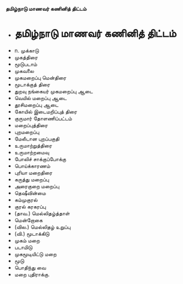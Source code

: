**தமிழ்நாடு மாணவர் கணினித் திட்டம்**
- # தமிழ்நாடு மாணவர் கணினித் திட்டம்
- n. முக்காடு
- முகத்திரை
- மூடுபடாம்
- முகவலை
- முகமறைப்பு மென்திரை
- மூடாக்குத் திரை
- துறவு நங்கையர் முகமறைப்பு ஆடை
- வெயில் மறைப்பு ஆடை
- தூசிமறைப்பு ஆடை
- கோயில் இடைமறிப்புத் திரை
- குருமார் தோளணிப்பட்டம்
- மறைப்புத்திரை
- புறமறைப்பு
- மேலீடான புறப்பகுதி
- உருமாற்றுத்திரை
- உருமாற்றமைவு
- போலிச் சாக்குப்போக்கு
- பொய்க்காரணம்
- புரியா மறைதிரை
- கருத்து மறைப்பு
- அரைகுறை மறைப்பு
- தெஷீவின்மை
- கம்முகுரல்
- குரல் கரகரப்பு
- (தாவ.) மெல்லிதழ்த்தாள்
- மென்றோகை
- (வில.) மெல்லிதழ் உறுப்பு
- (வி.) மூடாக்கிடு
- முகம் மறை
- படாமிடு
- முகமூடியிட்டு மறை
- மூடு
- பொதிந்து வை
- மறை புதிராக்கு.

